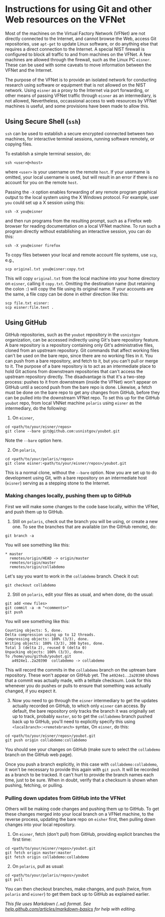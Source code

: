 # Instructions for using Git and other Web resources on the VFNet

Most of the machines on the Virtual Factory Network (VFNet) are not directly connected to the Internet, and cannot browse the Web, access Git repositories, use `apt-get` to update Linux software, or do anything else that requires a direct connection to the Internet. A special NIST firewall is configured to block all traffic to and from machines on the VFNet. A few machines are allowed through the firewall, such as the Linux PC `eisner`. These can be used with some caveats to move information between the VFNet and the Internet.

The purpose of the VFNet is to provide an isolated network for conducting research using software or equipment that is not allowed on the NIST network. Using `eisner` as a proxy to the Internet via port forwarding, or other means of passing VFNet traffic through `eisner` as an intermediary, is not allowed, Nevertheless, occassional access to web resources by VFNet machines is useful, and some provisions have been made to allow this. 

## Using Secure Shell (`ssh`)

`ssh` can be used to establish a secure encrypted connected between two machines, for interactive terminal sessions, running software remotely, or copying files. 

To establish a simple terminal session, do:

`ssh <user>@<host>`

where `<user>` is your username on the remote `host`. If your username is omitted, your local username is used, but will result in an error if there is no account for you on the remote `host`. 

Passing the `-X` option enables forwarding of any remote program graphical output to the local system using the X Windows protocol. For example, user `you` could set up a X session using this: 

`ssh -X you@eisner`

and then run programs from the resulting prompt, such as a Firefox web browser for reading documentation on a local VFNet machine. To run such a program directly without establishing an interactive session, you can do this: 

`ssh -X you@eisner firefox`

To copy files between your local and remote account file systems, use `scp`, e.g., 

`scp original.txt you@eisner:copy.txt`

This will copy `original.txt` from the local machine into your home directory on `eisner`, calling it `copy.txt`. Omitting the destination name (but retaining the colon `:`) will copy the file using its original name. If your accounts are the same, a file copy can be done in either direction like this: 

```
scp file.txt eisner:
scp eisner:file.text .
```

## Using GitHub

GitHub repositories, such as the `youbot` repository in the `usnistgov` organization, can be accessed indirectly using Git's bare repository feature. A bare repository is a repository containing only Git's administrative files, cloned from an upstream repository. Git commands that affect working files can't be used on the bare repo, since there are no working files in it. You can push from a bare repository, and fetch to it, but you can't pull or merge to it. The purpose of a bare repository is to act as an intermediate place to hold Git actions from downstream repositories that can't access the upstream repository directly. The disadvantage is that it's a two-step process: pushes to it from downstream (inside the VFNet) won't appear on GitHub until a second push from the bare repo is done. Likewise, a fetch must be done on the bare repo to get any changes from GitHub, before they can be pulled into the downstream VFNet repo. 
To set this up for the GitHub `youbot` repo, from local VNNet machine `polaris` using `eisner` as the intermediary, do the following:

1. On `eisner`, 
```
cd <path/to/your/eisner/repos>
git clone --bare git@github.com:usnistgov/youbot.git
```
Note the `--bare` option here. 

2. On `polaris`,
```
cd <path/to/your/polaris/repos>
git clone eisner:<path/to/your/eisner/repos>/youbot.git
```
This is a normal clone, without the `--bare` option. Now you are set up to do development using Git, with a bare repository on an intermediate host (`eisner`) serving as a stepping stone to the Internet.

### Making changes locally, pushing them up to GitHub

First we will make some changes to the code base locally, within the VFNet, and push them up to GitHub. 

1. Still on `polaris`, check out the branch you will be using, or create a new one. To see the branches that are available (on the GitHub remote), do:

`git branch -a`

You will see something like this: 
```
* master
  remotes/origin/HEAD -> origin/master
  remotes/origin/master
  remotes/origin/collabdemo
```
Let's say you want to work in the `collabdemo` branch. Check it out:

`git checkout collabdemo`

2. Still on `polaris`, edit your files as usual, and when done, do the usual:
```
git add <new files>
git commit -a -m "<comments>"
git push
```
You will see something like this:
```
Counting objects: 5, done.
Delta compression using up to 12 threads.
Compressing objects: 100% (3/3), done.
Writing objects: 100% (3/3), 308 bytes, done.
Total 3 (delta 2), reused 0 (delta 0)
Unpacking objects: 100% (3/3), done.
To /home/you/github/youbot.git
   a4924e1..2a20390  collabdemo -> collabdemo
```
This will record the commits in the `collabdemo` branch on the uptream bare repository. These won't appear on GitHub yet. The `a4924e1..2a20390` shows that a commit was actually made, with a telltale checksum. Look for this whenever you do pushes or pulls to ensure that something was actually changed, if you expect it.

3. Now you need to go through the `eisner` intermediary to get the updates actually recorded on GitHub, to which only `eisner` can access. By default, the bare repository only tracks the branch it was originally set up to track, probably `master`, so to get the `collabdemo` branch pushed back up to GitHub, you'll need to explicitly specify this using `<localbranch>:<remotebranch>` syntax, On `eisner`, do this:
```
cd <path/to/your/eisner/repos>/youbot.git
git push origin collabdemo:collabdemo
```
You should see your changes on GitHub (make sure to select the `collabdemo` branch on the GitHub web page). 

Once you push a branch explicitly, in this case with `collabdemo:collabdemo`, it won't be necessary to provide this again with `git push`. It will be recorded as a branch to be tracked. It can't hurt to provide the branch names each time, just to be sure. When in doubt, verify that a checksum is shown when pushing, fetching, or pulling.

### Pulling down updates from GitHub into the VFNet

Others will be making code changes and pushing them up to GitHub. To get these changes merged into your local branch on a VFNet machine, to the reverse process, updating the bare repo on `eisher` first, then pulling down changes into your local repository. 

1. On `eisner`, fetch (don't pull) from GitHub, providing explicit branches the first time: 
```
cd <path/to/your/eisner/repos>/youbot.git
git fetch origin master:master
git fetch origin collabdemo:collabdemo
```
2. On `polaris`, pull as usual:
```
cd <path/to/your/polaris/repos>/youbot
git pull
```
You can then checkout branches, make changes, and push (twice, from `polaris` and `eisner`) to get them back up to GitHub as explained earlier.

_This file uses Markdown (`.md`) format. See [help.github.com/articles/markdown-basics](http://help.github.com/articles/markdown-basics) for help with editing._

